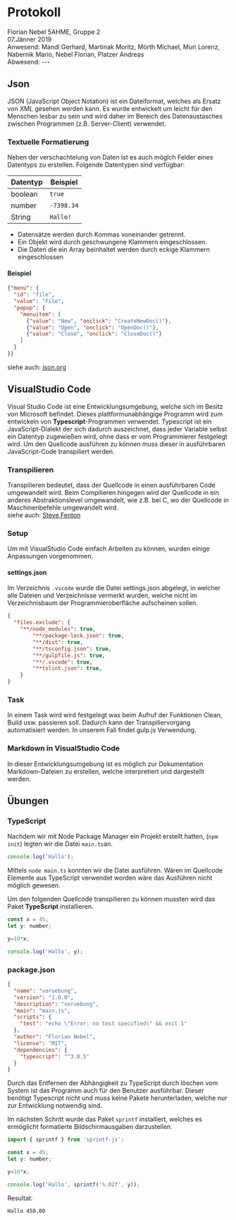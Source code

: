 # Protokoll
Florian Nebel
5AHME, Gruppe 2  
07.Jänner 2019  
Anwesend: Mandl Gerhard, Martinak Moritz, Mörth Michael, Muri Lorenz, Nabernik Mario, Nebel Florian, Platzer Andreas  
Abwesend: ---

## Json
JSON (JavaScript Object Notation) ist ein Dateiformat, welches als Ersatz von XML gesehen werden kann. Es wurde entwickelt um 
leicht für den Menschen lesbar zu sein und wird daher im Bereich des Datenaustasches zwischen Programmen (z.B. Server-Client) 
verwendet.
  
### Textuelle Formatierung
Neben der verschachtelung von Daten ist es auch möglch Felder eines Datentyps zu erstellen.
Folgende Datentypen sind verfügbar:  
  
Datentyp | Beispiel  
--- | ---  
boolean | `true`  
number | `-7398.34`  
String | `Hallo!`  
  
* Datensätze werden durch Kommas voneinander getrennt.
* Ein Objekt wird durch geschwungene Klammern eingeschlossen.
* Die Daten die ein Array beinhaltet werden durch eckige Klammern eingeschlossen

#### Beispiel
```json
{"menu": {
  "id": "file",
  "value": "File",
  "popup": {
    "menuitem": [
      {"value": "New", "onclick": "CreateNewDoc()"},
      {"value": "Open", "onclick": "OpenDoc()"},
      {"value": "Close", "onclick": "CloseDoc()"}
    ]
  }
}}
```
siehe auch: [json.org](www.json.org)  


## VisualStudio Code
Visual Studio Code ist eine Entwicklungsumgebung, welche sich im Besitz von Microsoft befindet. Dieses plattformunabhängige 
Programm wird zum entwickeln von **Typescript**-Programmen verwendet. Typescript ist ein JavaScript-Dialekt der sich dadurch 
auszeichnet, dass jeder Variable selbst ein Datentyp zugewießen wird, ohne dass er vom Programmierer festgelegt wird. Um den
Quellcode ausführen zu können muss dieser in ausführbaren JavaScript-Code transpiliert werden.

### Transpilieren
Transpilieren bedeutet, dass der Quellcode in einen ausführbaren Code umgewandelt wird. Beim Compilieren hingegen wird der 
Quellcode in ein anderes Abstraktionslevel umgewandelt, wie z.B. bei C, wo der Quellcode in Maschinenbefehle umgewandelt wird.  
siehe auch: [Steve Fenton](https://www.stevefenton.co.uk/2012/11/compiling-vs-transpiling/)

### Setup
Um mit VisualStudio Code einfach Arbeiten zu können, wurden einige Anpassungen vorgenommen.  

#### settings.json
Im Verzeichnis `.vscode` wurde die Datei settings.json abgelegt, in welcher alle Dateien und Verzeichnisse vermerkt wurden, welche
nicht im Verzeichnisbaum der Programmieroberfläche aufscheinen sollen.
```json
{
  "files.exclude": {
    "**/node_modules": true,
		"**/package-lock.json": true,
		"**/dist": true,
		"**/tsconfig.json": true,
		"**/gulpfile.js": true,
		"**/.vscode": true,
		"**tslint.json": true,
	}
}
```

### Task
In einem Task wird wird festgelegt was beim Aufruf der Funktionen Clean, Build usw. passieren soll. Dadurch kann der 
Transpiliervorgang automatisiert werden. In unserem Fall findet gulp.js Verwendung.

### Markdown in VisualStudio Code
In dieser Entwicklungsumgebung ist es möglich zur Dokumentation Markdown-Dateien zu erstellen, welche interpretiert und dargestellt 
werden.

## Übungen
### TypeScript
Nachdem wir mit Node Package Manager ein Projekt erstellt hatten, (`npm init`) legten wir die Datei `main.ts`an.  
```js
console.log('Hallo');
```  
Mittels `node main.ts` konnten wir die Datei ausführen. Wären im Quellcode Elemente aus TypeScript verwendet worden wäre das 
Ausführen nicht möglich gewesen.  
  
Um den folgenden Quellcode transpilieren zu können mussten wird das Paket **TypeScript** installieren.
```js
const x = 45;
let y: number;

y=10*x;

console.log('Hallo', y);
```  
### package.json
```json
{
  "name": "voruebung",
  "version": "1.0.0",
  "description": "voruebung",
  "main": "main.js",
  "scripts": {
    "test": "echo \"Error: no test specified\" && exit 1"
  },
  "author": "Florian Nebel",
  "license": "MIT",
  "dependencies": {
    "typescript": "^3.0.5"
  }
}
```
Durch das Entfernen der Abhängigkeit zu TypeScript durch löschen vom System ist das Programm auch für den Benutzer ausführbar. 
Dieser benötigt Typescript nicht und muss keine Pakete herunterladen, welche nur zur Entwicklung notwendig sind.
  
Im nächsten Schritt wurde das Paket `sprintf` installiert, welches es ermöglicht formatierte Bildschirmausgaben darzustellen.
```js
import { sprintf } from 'sprintf-js';

const x = 45;
let y: number;

y=10*x;

console.log('Hallo', sprintf('%.02f', y));
```
  
Resultat:
```
Hallo 450.00
```
